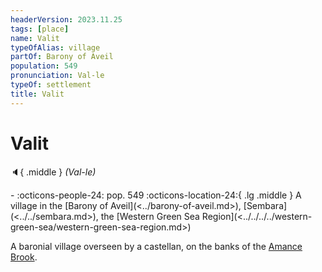 ```yaml
---
headerVersion: 2023.11.25
tags: [place]
name: Valit
typeOfAlias: village
partOf: Barony of Aveil
population: 549
pronunciation: Val-le
typeOf: settlement
title: Valit
---
```

# Valit
:speaker:{ .middle } *(Val-le)*  
<div class="grid cards ext-narrow-margin ext-one-column" markdown>
-  
    :octicons-people-24: pop. 549  
    :octicons-location-24:{ .lg .middle } A village in the [Barony of Aveil](<../barony-of-aveil.md>), [Sembara](<../../sembara.md>), the [Western Green Sea Region](<../../../../western-green-sea/western-green-sea-region.md>)  
</div>


A baronial village overseen by a castellan, on the banks of the [Amance Brook](<./amance-brook.md>).  



